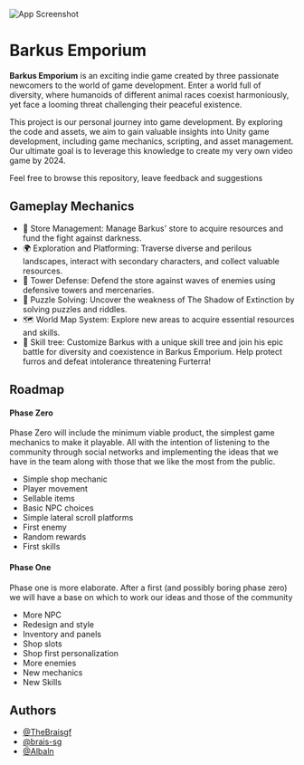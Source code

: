 ![App Screenshot](https://i.imgur.com/8cle9oC.png)
 
# Barkus Emporium

**Barkus Emporium** is an exciting indie game created by three passionate newcomers to the world of game development. Enter a world full of diversity, where humanoids of different animal races coexist harmoniously, yet face a looming threat challenging their peaceful existence.

This project is our personal journey into game development. By exploring the code and assets, we aim to gain valuable insights into Unity game development, including game mechanics, scripting, and asset management. Our ultimate goal is to leverage this knowledge to create my very own video game by 2024.

Feel free to browse this repository, leave feedback and suggestions

## Gameplay Mechanics
- 🏪 Store Management: Manage Barkus' store to acquire resources and fund the fight against darkness.
- 🌍 Exploration and Platforming: Traverse diverse and perilous landscapes, interact with secondary characters, and collect valuable resources.
- 🏰 Tower Defense: Defend the store against waves of enemies using defensive towers and mercenaries.
- 🧩 Puzzle Solving: Uncover the weakness of The Shadow of Extinction by solving puzzles and riddles.
- 🗺️ World Map System: Explore new areas to acquire essential resources and skills.
- 🌳 Skill tree: Customize Barkus with a unique skill tree and join his epic battle for diversity and coexistence in Barkus Emporium. Help protect furros and defeat intolerance threatening Furterra!
## Roadmap

#### **Phase Zero**

Phase Zero will include the minimum viable product, the simplest game mechanics to make it playable. All with the intention of listening to the community through social networks and implementing the ideas that we have in the team along with those that we like the most from the public.

- Simple shop mechanic
- Player movement
- Sellable items
- Basic NPC choices
- Simple lateral scroll platforms
- First enemy
- Random rewards
- First skills

#### **Phase One**

Phase one is more elaborate. After a first (and possibly boring phase zero) we will have a base on which to work our ideas and those of the community

- More NPC
- Redesign and style
- Inventory and panels
- Shop slots
- Shop first personalization
- More enemies
- New mechanics
- New Skills

 

## Authors

- [@TheBraisgf](https://www.github.com/TheBraisgf)
- [@brais-sg](https://github.com/brais-sg)
- [@Albaln](https://github.com/Albaln)

